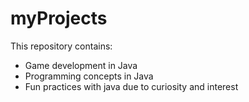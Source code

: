 # myProjects

This repository contains:

 * Game development in Java
 * Programming concepts in Java
 * Fun practices with java due to curiosity and interest
 
